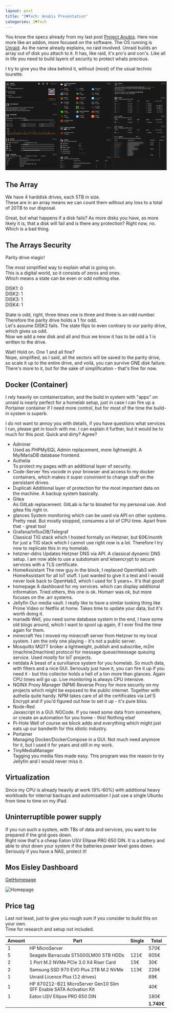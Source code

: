 ```yaml
---
layout: post
title: "I♥Tech: Anubis Presentation"
categories: I♥Tech
---
```


You know the specs already from my last post [Project Anubis](https://clyde.crimson.space/posts/project-anubis/). Here now more like an addon, more focused on the software. The OS running is [Unraid](https://unraid.net/). As the name already explains, no raid involved. Unraid builds an array out of disk you attach to it. It has, like raid, it's pro's and con's. Like all in life you need to build layers of security to protect whats precious.

I try to give you the idea behind it, without (most) of the usual technic tourette.


![Unraid Dashboard](../assets/pix/Anubis_Unraid_Dashboard.png)

## The Array 

We have 4 harddisk drives, each 5TB in size.  
These are in an array means we can count them without any loss to a total of 20TB to our disposal.

Great, but what happens if a disk fails? As more disks you have, as more likely it is, that a disk will fail and is there any protection? Right now, no. Which is a bad thing.

## The Arrays Security

Parity drive magic!

The most simplified way to explain what is going on.  
This is a digital world, so it consists of zeros and ones.  
Which means a state can be even or odd nothing else.  

DISK1: 0  
DISK2: 1  
DISK3: 1  
DISK4: 1

State is odd, right, three times one is three and three is an odd number.  
Therefore the parity drive holds a 1 for odd.  
Let's assume DISK2 fails. The state flips to even contrary to our parity drive, which gives us odd.  
Now we add a new disk and all and thus we know it has to be odd a 1 is written to the drive.

Wait! Hold on. One 1 and all fine?  
Nope, simplified, as I said, all the sectors will be saved to the parity drive, so scale it up to the entire drive, and voilá, you can survive ONE disk failure.  
There's more to it, but for the sake of simplification - that's fine for now. 

## Docker (Container)

I rely heavily on containerization, and the build in system with "apps" on unraid is nearly perfect for a homelab setup, just in case I can fire up a Portainer container if I need more control, but for most of the time the build-in system is superb.

I do not want to annoy you with details, if you have questions what services I run, please get in touch with me. I can explain it further, but it would be to much for this post. Quick and dirty? Agree?

- Adminer  
Used as PHPMySQL Admin replacement, more lightweight. A My/MariaDB database frontend.
- Authelia  
To protect my pages with an additional layer of security.
- Code-Server
Yes vscode in your browser and access to my docker containers, which makes it super convinient to change stuff on the persistant drives.
- Duplicati
Additional layer of protection for the most important data on the machine. A backup system basically.
- Gitea  
As GitLab replacement. GitLab is far to bloated for my personal use. And gitea fits right in.
- glances
System monitoring which can be used via API on other systems. Pretty neat. But mostly stopped, consumes a lot of CPU time. Apart from that - great tool
- Grafana/InfluxDB/Telegraf  
Classical TIG stack which I hosted formally on Hetzner, but 60€/month for just a TIG stack which I cannot use right now is a lot. Therefore I try now to replicate this in my homelab.
- hetzner-ddns
Updates Hetzner DNS via API. A classical dynamic DNS setup. I am now able to use a subdomain and letsencrypt to secure services with a TLS certificate.
- HomeAssistant 
The new guy in the block, I replaced OpenHab3 with HomeAssistant for all IoT stuff. I just wanted to give it a test and I would never look back to OpenHab3, which I used for 5 years+. It's that good!
- homepage
A dashboard for my services. which can display additional information. Tried others, this one is ok. Homarr was ok, but more focuses on the .arr systems.
- Jellyfin
Our media vault. I really like to have a similar looking thing like Prime Video or Netflix at home. Takes time to update your data, but it's worth doing it.
- mariadb
Well, you need some database system in the end, I have some old blogs around, which I want to spool up again, if I ever find the time again for them.
- minecraft
Yes I moved my minecraft server from Hetzner to my local system. I am the only one playing - it's not a public server. 
- Mosquitto
MQTT broker a lightweight, publish and subscribe, m2m (machine2machine) protocol for message queue/message queuing service. Used mostly for IoT projects.
- netdata
A beast of a surviliance system for you homelab. So much data, with filters and a nice GUI. Seriously just have it, you can fire it up if you need it - but this collector holds a hell of a ton more than glances. Again CPU times will go up. Live monitoring is always CPU intensive.
- NGINX Proxy Manager (NPM)
Reverse Proxy for more security on my projects which might be exposed to the public internet. Together with authelia quite handy. NPM takes care of all the certificates via Let'S Encrypt and if you'd figured out how to set it up - it's pure bliss.
- Node-Red  
Javascript in a GUI. NOCode. If you need some data from somewhere, or create an automation for you home - this! Nothing else!
- Pi-Hole
Well of course we block adds and everything which might just eats up our bandwith for this idiotic industry.
- Portainer  
Managing Docker/DockerCompose in a GUI. Not much need anymore for it, but I used it for years and still in my work. 
- TinyMediaManager  
Tagging you media files made easy. This program was the reason to try Jellyfin and I would never miss it.

## Virtualization

Since my CPU is already heavily at work (9%-60%) with additional heavy workloads for internal backups and automisation I just use a single Ubuntu from time to time on my iPad.

## Uninterruptible power supply

If you run such a system, with TBs of data and services, you want to be prepared if the grid goes down.  
Right now that's a cheap Eaton USV Ellipse PRO 650 DIN. It is a battery and able to shut down your system if the batteries power level goes down. Seriously if you have a NAS, protect it!

## Mos Eisley Dashboard

[GetHomepage](https://gethomepage.dev)

![Homepage](../assets/pix/Anubis_Homepage_Dashboard.png)


## Price tag

Last not least, just to give you rough sum if you consider to build this on your own.  
Time for research and setup not included.

| Amount | Part | Single | Total |
|---|---|---|---|
|1|HP MicroServer||570€|
|5|Seagate Barracuda ST5000LM00 5TB HDDs| 121€ | 605€ |
|2|1 Port M.2 NVMe PCIe 3.0 X4 Riser Card| 15€ | 30€ |
|2|Samsung SSD 970 EVO Plus 2TB M.2 NVMe | 113€ | 226€ |
|1| Unraid Licence Plus (12 drives) || 89€|
|1|HP 870212-B21 MicroServer Gen10 Slim SFF Enable SATA Activation Kit||40€|
|1|Eaton USV Ellipse PRO 650 DIN||180€|
||||**1.740€**|